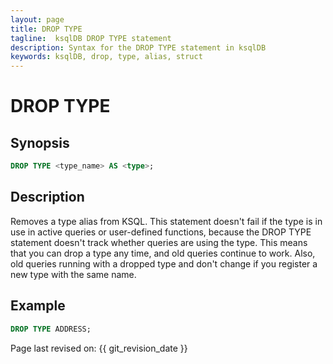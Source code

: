 ```yaml
---
layout: page
title: DROP TYPE
tagline:  ksqlDB DROP TYPE statement
description: Syntax for the DROP TYPE statement in ksqlDB
keywords: ksqlDB, drop, type, alias, struct
---
```


DROP TYPE
=========

Synopsis
--------

```sql
DROP TYPE <type_name> AS <type>;
```

Description
-----------

Removes a type alias from KSQL. This statement doesn't fail if the type is in
use in active queries or user-defined functions, because the DROP TYPE
statement doesn't track whether queries are using the type. This means that you
can drop a type any time, and old queries continue to work. Also, old queries
running with a dropped type and don't change if you register a new type with
the same name.

Example
-------

```sql
DROP TYPE ADDRESS;
```

Page last revised on: {{ git_revision_date }}
